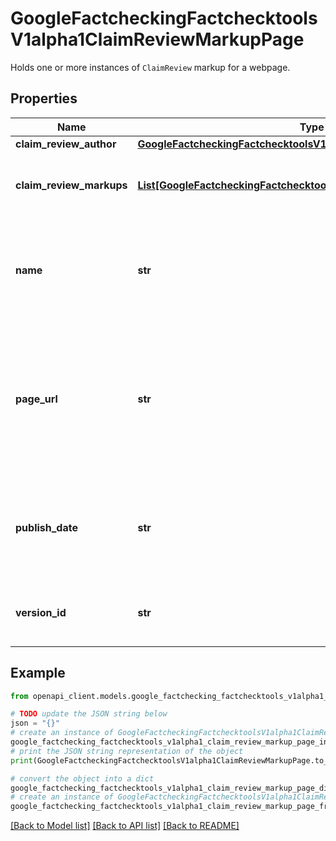 # GoogleFactcheckingFactchecktoolsV1alpha1ClaimReviewMarkupPage

Holds one or more instances of `ClaimReview` markup for a webpage.

## Properties

Name | Type | Description | Notes
------------ | ------------- | ------------- | -------------
**claim_review_author** | [**GoogleFactcheckingFactchecktoolsV1alpha1ClaimReviewAuthor**](GoogleFactcheckingFactchecktoolsV1alpha1ClaimReviewAuthor.md) |  | [optional] 
**claim_review_markups** | [**List[GoogleFactcheckingFactchecktoolsV1alpha1ClaimReviewMarkup]**](GoogleFactcheckingFactchecktoolsV1alpha1ClaimReviewMarkup.md) | A list of individual claim reviews for this page. Each item in the list corresponds to one &#x60;ClaimReview&#x60; element. | [optional] 
**name** | **str** | The name of this &#x60;ClaimReview&#x60; markup page resource, in the form of &#x60;pages/{page_id}&#x60;. Except for update requests, this field is output-only and should not be set by the user. | [optional] 
**page_url** | **str** | The URL of the page associated with this &#x60;ClaimReview&#x60; markup. While every individual &#x60;ClaimReview&#x60; has its own URL field, semantically this is a page-level field, and each &#x60;ClaimReview&#x60; on this page will use this value unless individually overridden. Corresponds to &#x60;ClaimReview.url&#x60; | [optional] 
**publish_date** | **str** | The date when the fact check was published. Similar to the URL, semantically this is a page-level field, and each &#x60;ClaimReview&#x60; on this page will contain the same value. Corresponds to &#x60;ClaimReview.datePublished&#x60; | [optional] 
**version_id** | **str** | The version ID for this markup. Except for update requests, this field is output-only and should not be set by the user. | [optional] 

## Example

```python
from openapi_client.models.google_factchecking_factchecktools_v1alpha1_claim_review_markup_page import GoogleFactcheckingFactchecktoolsV1alpha1ClaimReviewMarkupPage

# TODO update the JSON string below
json = "{}"
# create an instance of GoogleFactcheckingFactchecktoolsV1alpha1ClaimReviewMarkupPage from a JSON string
google_factchecking_factchecktools_v1alpha1_claim_review_markup_page_instance = GoogleFactcheckingFactchecktoolsV1alpha1ClaimReviewMarkupPage.from_json(json)
# print the JSON string representation of the object
print(GoogleFactcheckingFactchecktoolsV1alpha1ClaimReviewMarkupPage.to_json())

# convert the object into a dict
google_factchecking_factchecktools_v1alpha1_claim_review_markup_page_dict = google_factchecking_factchecktools_v1alpha1_claim_review_markup_page_instance.to_dict()
# create an instance of GoogleFactcheckingFactchecktoolsV1alpha1ClaimReviewMarkupPage from a dict
google_factchecking_factchecktools_v1alpha1_claim_review_markup_page_from_dict = GoogleFactcheckingFactchecktoolsV1alpha1ClaimReviewMarkupPage.from_dict(google_factchecking_factchecktools_v1alpha1_claim_review_markup_page_dict)
```
[[Back to Model list]](../README.md#documentation-for-models) [[Back to API list]](../README.md#documentation-for-api-endpoints) [[Back to README]](../README.md)


